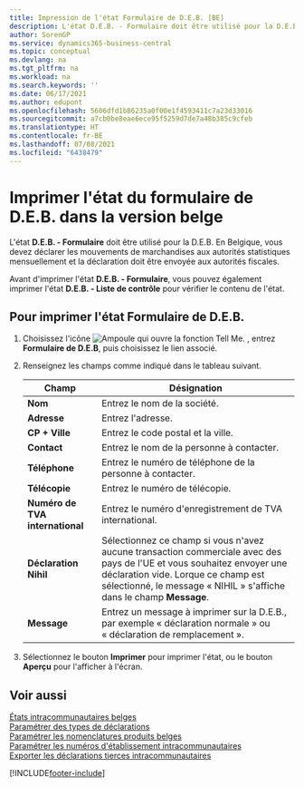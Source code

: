 ```yaml
---
title: Impression de l'état Formulaire de D.E.B. [BE]
description: L'état D.E.B. - Formulaire doit être utilisé pour la D.E.B afin de déclarer le mouvement de marchandises.
author: SorenGP
ms.service: dynamics365-business-central
ms.topic: conceptual
ms.devlang: na
ms.tgt_pltfrm: na
ms.workload: na
ms.search.keywords: ''
ms.date: 06/17/2021
ms.author: edupont
ms.openlocfilehash: 5606dfd1b86235a0f00e1f4593411c7a23d33016
ms.sourcegitcommit: a7cb0be8eae6ece95f5259d7de7a48b385c9cfeb
ms.translationtype: HT
ms.contentlocale: fr-BE
ms.lasthandoff: 07/08/2021
ms.locfileid: "6438479"
---
```

# <a name="print-the-intrastat-form-report-in-the-belgian-version"></a>Imprimer l'état du formulaire de D.E.B. dans la version belge
L'état **D.E.B. - Formulaire** doit être utilisé pour la D.E.B. En Belgique, vous devez déclarer les mouvements de marchandises aux autorités statistiques mensuellement et la déclaration doit être envoyée aux autorités fiscales.  

Avant d'imprimer l'état **D.E.B. - Formulaire**, vous pouvez également imprimer l'état **D.E.B. - Liste de contrôle** pour vérifier le contenu de l'état.  

## <a name="to-print-the-intrastat-form-report"></a>Pour imprimer l'état Formulaire de D.E.B.  

1.  Choisissez l'icône ![Ampoule qui ouvre la fonction Tell Me.](../../media/ui-search/search_small.png "Dites-moi ce que vous voulez faire") , entrez **Formulaire de D.E.B**, puis choisissez le lien associé.  
2.  Renseignez les champs comme indiqué dans le tableau suivant.  

    |Champ|Désignation|  
    |---------------------------------|---------------------------------------|  
    |**Nom**|Entrez le nom de la société.|  
    |**Adresse**|Entrez l'adresse.|  
    |**CP + Ville**|Entrez le code postal et la ville.|  
    |**Contact**|Entrez le nom de la personne à contacter.|  
    |**Téléphone**|Entrez le numéro de téléphone de la personne à contacter.|  
    |**Télécopie**|Entrez le numéro de télécopie.|  
    |**Numéro de TVA international**|Entrez le numéro d'enregistrement de TVA international.|  
    |**Déclaration Nihil**|Sélectionnez ce champ si vous n'avez aucune transaction commerciale avec des pays de l'UE et vous souhaitez envoyer une déclaration vide. Lorque ce champ est sélectionné, le message « NIHIL » s'affiche dans le champ **Message**.|  
    |**Message**|Entrez un message à imprimer sur la D.E.B., par exemple « déclaration normale » ou « déclaration de remplacement ».|  

3.  Sélectionnez le bouton **Imprimer** pour imprimer l'état, ou le bouton **Aperçu** pour l'afficher à l'écran.  

## <a name="see-also"></a>Voir aussi  
 [États intracommunautaires belges](belgian-intrastat-reporting.md)   
 [Paramétrer des types de déclarations](how-to-set-up-declaration-types.md)   
 [Paramétrer les nomenclatures produits belges](how-to-set-up-belgian-tariff-numbers.md)   
 [Paramétrer les numéros d'établissement intracommunautaires](how-to-set-up-intrastat-establishment-numbers.md)   
 [Exporter les déclarations tierces intracommunautaires](how-to-export-intrastat-third-party-declararations.md)


[!INCLUDE[footer-include](../../includes/footer-banner.md)]
